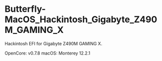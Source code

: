 # Butterfly-MacOS_Hackintosh_Gigabyte_Z490M_GAMING_X
Hackintosh EFI for Gigabyte Z490M GAMING X.

OpenCore: v0.7.8
macOS: Monterey 12.2.1

